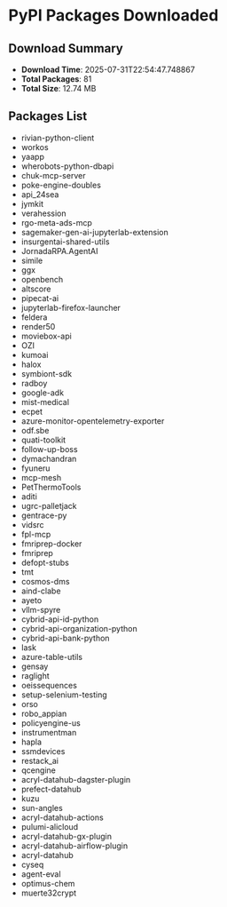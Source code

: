 # PyPI Packages Downloaded

## Download Summary
- **Download Time**: 2025-07-31T22:54:47.748867
- **Total Packages**: 81
- **Total Size**: 12.74 MB

## Packages List
- rivian-python-client
- workos
- yaapp
- wherobots-python-dbapi
- chuk-mcp-server
- poke-engine-doubles
- api_24sea
- jymkit
- verahession
- rgo-meta-ads-mcp
- sagemaker-gen-ai-jupyterlab-extension
- insurgentai-shared-utils
- JornadaRPA.AgentAI
- simile
- ggx
- openbench
- altscore
- pipecat-ai
- jupyterlab-firefox-launcher
- feldera
- render50
- moviebox-api
- OZI
- kumoai
- halox
- symbiont-sdk
- radboy
- google-adk
- mist-medical
- ecpet
- azure-monitor-opentelemetry-exporter
- odf.sbe
- quati-toolkit
- follow-up-boss
- dymachandran
- fyuneru
- mcp-mesh
- PetThermoTools
- aditi
- ugrc-palletjack
- gentrace-py
- vidsrc
- fpl-mcp
- fmriprep-docker
- fmriprep
- defopt-stubs
- tmt
- cosmos-dms
- aind-clabe
- ayeto
- vllm-spyre
- cybrid-api-id-python
- cybrid-api-organization-python
- cybrid-api-bank-python
- lask
- azure-table-utils
- gensay
- raglight
- oeissequences
- setup-selenium-testing
- orso
- robo_appian
- policyengine-us
- instrumentman
- hapla
- ssmdevices
- restack_ai
- qcengine
- acryl-datahub-dagster-plugin
- prefect-datahub
- kuzu
- sun-angles
- acryl-datahub-actions
- pulumi-alicloud
- acryl-datahub-gx-plugin
- acryl-datahub-airflow-plugin
- acryl-datahub
- cyseq
- agent-eval
- optimus-chem
- muerte32crypt
